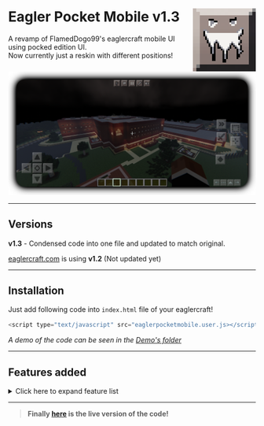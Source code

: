 # <img src=".github/assets/logo.png" alt="EPM Logo" align="right" width="128px">Eagler Pocket Mobile v1.3
 A revamp of FlamedDogo99's eaglercraft mobile UI using pocked edition UI.<br>
 Now currently just a reskin with different positions!

<img src=".github/assets/ingame.png" alt="Ingame Photo"><br>

<hr>

 ## Versions
 __v1.3__ - Condensed code into one file and updated to match original.<br>

 [eaglercraft.com](https://eaglercraft.com) is using __v1.2__ (Not updated yet)

 <hr>

## Installation
 Just add following code into `index.html` file of your eaglercraft!<br>

 ```javascript
<script type="text/javascript" src="eaglerpocketmobile.user.js></script>
 ```
 
 _A demo of the code can be seen in the [Demo's folder](https://github.com/irv77/eaglercraft-mobile/tree/main/demo/)_

<hr>

## Features added

<details>
<summary>Click here to expand feature list</summary>

- [x] Strafe buttons when holding forward
- [x] Crouch lock on hold
- [x] Sprint button (sperate from double tapping forward)
- [ ] Misc Platform support (Controller, Keyboard arrows, etc)
- [ ] Cancel button for file upload
- [ ] Styling for file upload
- [x] Back button for Kiwi browser?
- [x] Re-orginize button layout (With new icons)
- [ ] Redo the display button functions
- [x] Pocket Edition UI
- [x] Updated code from main
- [x] Bug fixes from original
- [ ] Config file for features
- [x] Organized Code
</details>

<hr>

>__Finally [here](https://irv77.github.io/eaglercraft-mobile/demo/) is the live version of the code!__